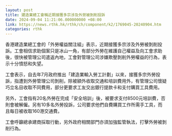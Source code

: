```yaml
---
layout: post
title: 建造業總工會稱近期接獲多宗涉及外勞被剝削投訴
date: 2024-09-04 11:21:06.000000000 +08:00
link: https://news.rthk.hk/rthk/ch/component/k2/1769045-20240904.htm
categories: rthk
---
```


香港建造業總工會的「外勞權益關注組」表示，近期接獲多宗涉及外勞被剝削投訴。工會相信求助個案只是冰山一角，有部分外勞在維護自己權益及向工會求助後，很快被管理公司遣返內地，工會對管理公司涉嫌欺壓剝削外勞權益的行為，表示十分憤怒和失望。

工會表示，自去年7月政府推出「建造業輸入勞工計劃」以來，接獲多宗外勞投訴，指遭到外勞管理公司剝削，除被額外收取交通和培訓費用外，有管理公司懷疑巧立名目收取不同費用，部分更要求工友交出銀行提款卡和支付購買工具費用。

另外，工會指有20名外勞在完成「安全培訓」後，被要求支付8500元培訓費，否則會被解僱。另有10多名外勞投訴，公司要求他們自費購買工作所需手工具，而且每日被收取160港交通費。

工會呼籲總承建商採取行動，另外政府相關部門亦須加強監管執法，打擊外勞被剝削行為。
